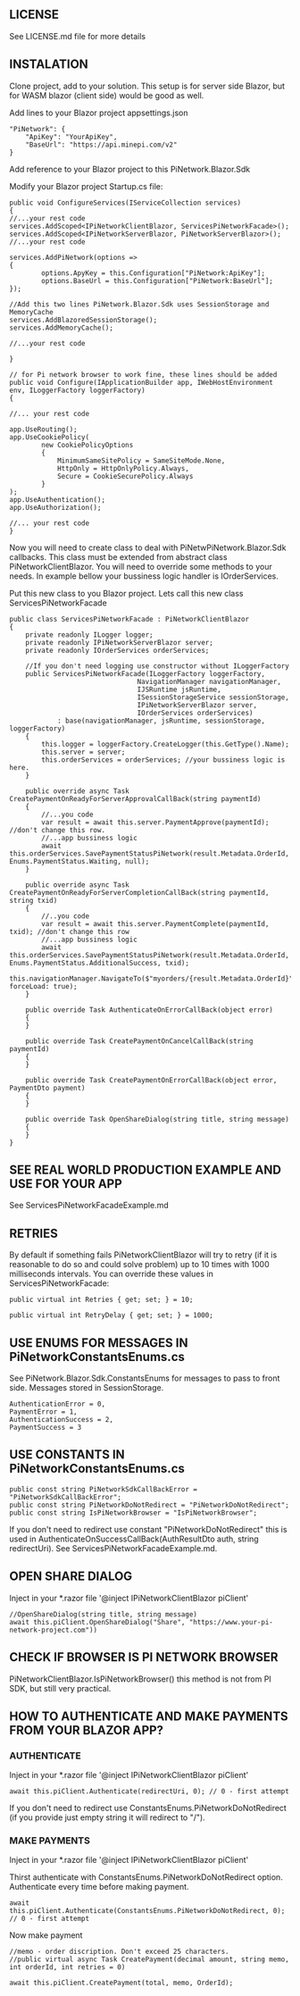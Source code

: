 ﻿## LICENSE
See LICENSE.md file for more details

## INSTALATION

Clone project, add to your solution.
This setup is for server side Blazor, but for WASM blazor (client side) would be good as well.

Add lines to your Blazor project appsettings.json

    "PiNetwork": {
        "ApiKey": "YourApiKey",
        "BaseUrl": "https://api.minepi.com/v2"
    }


Add reference to your Blazor project to this PiNetwork.Blazor.Sdk

Modify your Blazor project Startup.cs file:

    public void ConfigureServices(IServiceCollection services)
    {
    //...your rest code
    services.AddScoped<IPiNetworkClientBlazor, ServicesPiNetworkFacade>();
    services.AddScoped<IPiNetworkServerBlazor, PiNetworkServerBlazor>();
    //...your rest code

    services.AddPiNetwork(options =>
    {
            options.ApyKey = this.Configuration["PiNetwork:ApiKey"];
            options.BaseUrl = this.Configuration["PiNetwork:BaseUrl"];
    });
    
    //Add this two lines PiNetwork.Blazor.Sdk uses SessionStorage and MemoryCache
    services.AddBlazoredSessionStorage();
    services.AddMemoryCache();

    //...your rest code

    }
    
    // for Pi network browser to work fine, these lines should be added
    public void Configure(IApplicationBuilder app, IWebHostEnvironment env, ILoggerFactory loggerFactory)
    {

    //... your rest code

    app.UseRouting();
    app.UseCookiePolicy(
            new CookiePolicyOptions
            {
                MinimumSameSitePolicy = SameSiteMode.None,
                HttpOnly = HttpOnlyPolicy.Always,
                Secure = CookieSecurePolicy.Always
            }
    );
    app.UseAuthentication();
    app.UseAuthorization();
    
    //... your rest code
    }

Now you will need to create class to deal with PiNetwPiNetwork.Blazor.Sdk callbacks. This class must be extended from abstract class PiNetworkClientBlazor. You will need to override some methods to your needs. In example bellow your bussiness logic handler is IOrderServices.

Put this new class to you Blazor project. Lets call this new class ServicesPiNetworkFacade

    public class ServicesPiNetworkFacade : PiNetworkClientBlazor
    {
        private readonly ILogger logger;
        private readonly IPiNetworkServerBlazor server;
        private readonly IOrderServices orderServices;
        
        //If you don't need logging use constructor without ILoggerFactory
        public ServicesPiNetworkFacade(ILoggerFactory loggerFactory,
                                    NavigationManager navigationManager,
                                    IJSRuntime jsRuntime,
                                    ISessionStorageService sessionStorage,
                                    IPiNetworkServerBlazor server,
                                    IOrderServices orderServices)
                : base(navigationManager, jsRuntime, sessionStorage, loggerFactory)
        {
            this.logger = loggerFactory.CreateLogger(this.GetType().Name);
            this.server = server;
            this.orderServices = orderServices; //your bussiness logic is here.
        }

        public override async Task CreatePaymentOnReadyForServerApprovalCallBack(string paymentId)
        {
            //...you code
            var result = await this.server.PaymentApprove(paymentId); //don't change this row.
            //...app bussiness logic
            await this.orderServices.SavePaymentStatusPiNetwork(result.Metadata.OrderId, Enums.PaymentStatus.Waiting, null);
        }

        public override async Task CreatePaymentOnReadyForServerCompletionCallBack(string paymentId, string txid)
        {
            //..you code
            var result = await this.server.PaymentComplete(paymentId, txid); //don't change this row
            //...app bussiness logic
            await this.orderServices.SavePaymentStatusPiNetwork(result.Metadata.OrderId, Enums.PaymentStatus.AdditionalSuccess, txid);
            this.navigationManager.NavigateTo($"myorders/{result.Metadata.OrderId}", forceLoad: true);
        }

        public override Task AuthenticateOnErrorCallBack(object error)
        {
        }

        public override Task CreatePaymentOnCancelCallBack(string paymentId)
        {
        }

        public override Task CreatePaymentOnErrorCallBack(object error, PaymentDto payment)
        {
        }

        public override Task OpenShareDialog(string title, string message)
        {
        }
    }

## SEE REAL WORLD PRODUCTION EXAMPLE AND USE FOR YOUR APP
See ServicesPiNetworkFacadeExample.md

## RETRIES
By default if something fails PiNetworkClientBlazor will try to retry (if it is reasonable to do so and could solve problem) up to 10 times with 1000 milliseconds intervals.
You can override these values in ServicesPiNetworkFacade:

    public virtual int Retries { get; set; } = 10;

    public virtual int RetryDelay { get; set; } = 1000;

## USE ENUMS FOR MESSAGES IN PiNetworkConstantsEnums.cs
See PiNetwork.Blazor.Sdk.ConstantsEnums for messages to pass to front side. Messages stored in SessionStorage.

    AuthenticationError = 0,
    PaymentError = 1,
    AuthenticationSuccess = 2,
    PaymentSuccess = 3

## USE CONSTANTS IN PiNetworkConstantsEnums.cs
    public const string PiNetworkSdkCallBackError = "PiNetworkSdkCallBackError";
    public const string PiNetworkDoNotRedirect = "PiNetworkDoNotRedirect";
    public const string IsPiNetworkBrowser = "IsPiNetworkBrowser";

If you don't need to redirect use constant "PiNetworkDoNotRedirect" this is used in AuthenticateOnSuccessCallBack(AuthResultDto auth, string redirectUri).
See ServicesPiNetworkFacadeExample.md.

## OPEN SHARE DIALOG
Inject in your *.razor file '@inject IPiNetworkClientBlazor piClient'
    
    //OpenShareDialog(string title, string message)
    await this.piClient.OpenShareDialog("Share", "https://www.your-pi-network-project.com"))

## CHECK IF BROWSER IS PI NETWORK BROWSER
PiNetworkClientBlazor.IsPiNetworkBrowser() this method is not from PI SDK, but still very practical.

## HOW TO AUTHENTICATE AND MAKE PAYMENTS FROM YOUR BLAZOR APP?

### AUTHENTICATE
Inject in your *.razor file '@inject IPiNetworkClientBlazor piClient'

    await this.piClient.Authenticate(redirectUri, 0); // 0 - first attempt

If you don't need to redirect use ConstantsEnums.PiNetworkDoNotRedirect (if you provide just empty string it will redirect to "/").

### MAKE PAYMENTS
Inject in your *.razor file '@inject IPiNetworkClientBlazor piClient'

Thirst authenticate with ConstantsEnums.PiNetworkDoNotRedirect option. Authenticate every time before making payment.

    await this.piClient.Authenticate(ConstantsEnums.PiNetworkDoNotRedirect, 0); // 0 - first attempt

Now make payment

    //memo - order discription. Don't exceed 25 characters.
    //public virtual async Task CreatePayment(decimal amount, string memo, int orderId, int retries = 0)
    
    await this.piClient.CreatePayment(total, memo, OrderId);

    

    



    




